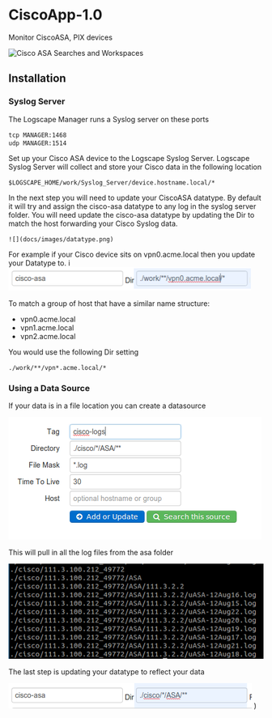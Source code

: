 # CiscoApp-1.0 

Monitor CiscoASA, PIX devices 


 ![Cisco ASA Searches and Workspaces](http://www.google.com) 


## Installation





### Syslog Server 
The Logscape Manager runs a Syslog server on these ports 

	tcp MANAGER:1468
	udp MANAGER:1514

Set up your Cisco ASA device to the Logscape Syslog Server. 
Logscape Syslog Server will collect and store your Cisco data in the following location

	$LOGSCAPE_HOME/work/Syslog_Server/device.hostname.local/*

In the next step you will need to update your CiscoASA datatype. By default it will try and assign the cisco-asa datatype to any log in the syslog server folder. 
You will need update the cisco-asa datatype by updating the Dir to match the host forwarding your Cisco Syslog data. 

	![](docs/images/datatype.png) 

 For example if your Cisco device sits on vpn0.acme.local then you update your Datatype to. i
	![](docs/images/datatype-syslogexample-dir.png)

 To match a group of host that have a similar name structure:

 * vpn0.acme.local
 * vpn1.acme.local
 * vpn2.acme.local 

You would use the following Dir setting

	./work/**/vpn*.acme.local/* 


### Using a  Data Source 

If your data is in a file location you can create a datasource

![](docs/images/datasource-syslogexample.png)

This will pull in all the log files from the asa folder

![](docs/images/asafiles.png)


The last step is updating your datatype to reflect your data


![](docs/images/datatype-syslogexample0.png) )


